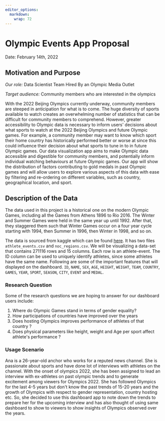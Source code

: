 ```yaml
---
editor_options: 
  markdown: 
    wrap: 72
---
```


# Olympic Events App Proposal

Date: February 14th, 2022

## Motivation and Purpose

*Our role:* Data Scientist Team Hired By an Olympic Media Outlet

*Target audience:* Community members who are interested in the olympics

With the 2022 Beijing Olympics currently underway, community members are
steeped in anticipation for what is to come. The huge diversity of
sports available to watch creates an overwhelming number of statistics
that can be difficult for community members to comprehend. However,
greater accessibility to Olympic data is necessary to inform users'
decisions about what sports to watch at the 2022 Beijing Olympics and
future Olympic games. For example, a community member may want to know
which sport their home country has historically performed better or
worse at since this could influence their decision about what sports to
tune in to in future Olympic games. Our data visualization app aims to
make Olympic data accessible and digestible for community members, and
potentially inform individual watching behaviours at future Olympic
games. Our app will show the distribution of factors contributing to
gold medals in past Olympic games and will allow users to explore
various aspects of this data with ease by filtering and re-ordering on
different variables, such as country, geographical location, and sport.

## Description of the Data

The data used in this project is a historical one on the modern Olympic
Games, including all the Games from Athens 1896 to Rio 2016. The Winter
and Summer Games were held in the same year up until 1992. After that,
they staggered them such that Winter Games occur on a four year cycle
starting with 1994, then Summer in 1996, then Winter in 1998, and so on.

The data is sourced from kaggle which can be found
[here](https://www.kaggle.com/heesoo37/120-years-of-olympic-history-athletes-and-results?select=noc_regions.csv).
It has two files `athlete_events.csv` and `noc_regions.csv`. We will be
visualizing a data-set that contains 271116 rows and 15 columns. Each
row is an athlete-event. The ID column can be used to uniquely identify
athletes, since some athletes have the same name. Following are some of
the important features that will displayed on the dashboard. `ID`,
`NAME`, `SEX`, `AGE`, `HEIGHT`, `WEIGHT`, `TEAM`, `COUNTRY`, `GAMES`,
`YEAR`, `SPORT`, `SEASON`, `CITY`, `EVENT` and `MEDAL`.

### Research Question

Some of the research questions we are hoping to answer for our dashboard users include:

1. Where do Olympic Games stand in terms of gender equality?
2. How participations of countries have improved over the years
3. Does hosting Olympics improves performance of athletes of that country ?
4. Does physical parameters like height, weight and Age per sport affect athlete's performance ?

### Usage Scenario
Ana is a 26-year-old anchor who works for a reputed news channel. She is passionate about sports and have done lot of interviews with athletes on the channel. With the onset of olympics 2022, she has been assigned to lead an interview with ex-athletes on past olympic trends and to generate excitement among viewers for Olympics 2022. She has followed Olympics for the last 4-5 years but don't know the past trends of 15-20 years and the growth of Olympics with respect to gender representation, country hosting etc. So, she decided to use this dashboard app to note down the trends to prepare her for the upcoming interview and has also thought of using same dashboard to show to viewers to show insights of Olympics observed over the years.

